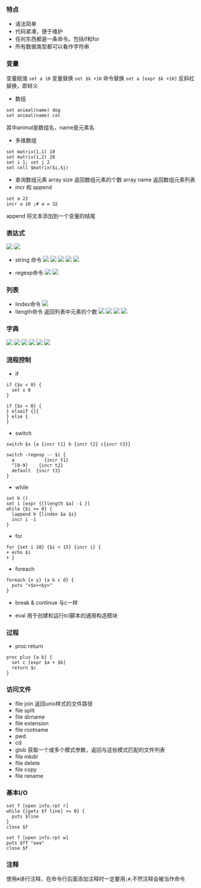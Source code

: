 ### 特点
* 语法简单
* 代码紧凑，便于维护
* 任何东西都是一条命令。包括if和for
* 所有数据类型都可以看作字符串
### 变量
变量赋值 `set a 10`
变量替换 `set $k +10`
命令替换 `set a [expr $k +10]`
反斜杠替换，即转义
* 数组
```
set animal(name) dog
set animal(name) cat
```
其中animal是数组名，name是元素名
* 多维数组
```
set matrix(1,1) 10
set matrix(1,2) 20
set i 1; set j 2
set cell $matrix($i,$j)
``` 
* 查询数组元素
array size 返回数组元素的个数
array name 返回数组元素列表
* incr 和 append
```
set a 22
incr a 10 ;# a = 32
```
append 将文本添加到一个变量的结尾

### 表达式
![](TCL.assets\23495115-1d2bb051eba0ce21.png)
![](TCL.assets\23495115-258a68cc251c22fd.png)
* string 命令
![](TCL.assets\23495115-0a6f4b9272a8d0d9.png)
![](TCL.assets\23495115-5f044fba03ef44d2.png)
![](TCL.assets\23495115-0216bc3b3fa44806.png)
![](TCL.assets\23495115-1602c9219556c702.png)
![](TCL.assets\23495115-471379c912ecced3.png)

* regexp命令
![](TCL.assets\23495115-972af5f632843fd1.png)
![](TCL.assets\23495115-a1edc2d0a7138d04.png)

### 列表
* lindex命令
![](TCL.assets\23495115-148e7666c8e84694.png)
* llength命令
返回列表中元素的个数
![](TCL.assets\23495115-5f5419cb8dd1c334.png)
![](TCL.assets\23495115-edc8bdd668fd70e0.png)
![](TCL.assets\23495115-c50810c10493cb90.png)
![](TCL.assets\23495115-9e253364bd0c17dd.png)

### 字典
![](TCL.assets\23495115-eb9500638a0e540f.png)
![](TCL.assets\23495115-19bc3ce254a72d86.png)
![](TCL.assets\23495115-150947b890e7291a.png)
![](TCL.assets\23495115-adbb9aec636f72e1.png)
![](TCL.assets\23495115-11cf3279a8af93e9.png)
![](TCL.assets\23495115-ccf990d4f4a44339.png)

### 流程控制
* if
```
if {$x < 0} {
  set x 0
}

if {$x < 0} {
} elseif {}{
} else {
}
```
* switch
```
switch $x {a {incr t1} b {incr t2} c{incr t3}}

switch -regexp -- $i {
  a           {incr t1}
  ^[0-9]    {incr t2}
  default  {incr t3}
}
```
* while
```
set b ()
set i [expr {[llength $a] -1 }]
while {$i >= 0} {
  lappend b {lindex $a $i}
  incr i -1
}
```
* for
```
for {set i 10} {$i < 15} {incr i} {
+ echo $i
+ }
```
* foreach
```
foreach {x y} {a b c d} {
  puts "<$x><$y>"
}
```
* break & continue
与c一样

* eval
用于创建和运行tcl脚本的通用构造模块

### 过程
* proc return
```
proc plus {a b} {
  set c [expr $a + $b]
  return $c
}
```

### 访问文件
* file join
返回unix样式的文件路径
* file split
* file dirname
* file extension
* file rootname
* pwd
* cd
* glob
获取一个或多个模式参数，返回与这些模式匹配的文件列表
* file mkdir
* file delete
* file copy
* file rename
### 基本I/O
```
set f [open info.rpt r]
while {[gets $f line] >= 0} {
  puts $line
}
close $f

set f [open info.rpt w]
puts $ff "aaa"
close $f
```

### 注释
使用`#`进行注释，在命令行后面添加注释时一定要用`;#`,不然注释会被当作命令
